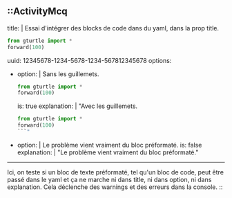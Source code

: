 ::ActivityMcq
---
title: |
  Essai d'intégrer des blocks de code dans du yaml, dans la prop title.

  ```python
  from gturtle import *
  forward(100)
  ```
uuid: 12345678-1234-5678-1234-567812345678
options:
  - option: |
      Sans les guillemets.

      ```python
      from gturtle import *
      forward(100)
      ```
    is: true
    explanation: |
      "Avec les guillemets.
      
      ```python
      from gturtle import *
      forward(100)
      ```"
  - option: |
      Le problème vient vraiment du bloc préformaté.
    is: false
    explanation: |
      "Le problème vient vraiment du bloc préformaté."
---
Ici, on teste si un bloc de texte préformaté, tel qu'un bloc de code, peut être passé dans le yaml et ça ne marche ni dans title, ni dans option, ni dans explanation. Cela déclenche des warnings et des erreurs dans la console.
::
